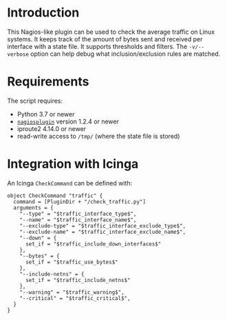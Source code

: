 # Introduction
This Nagios-like plugin can be used to check the average traffic on Linux systems.
It keeps track of the amount of bytes sent and received per interface with a state file.
It supports thresholds and filters. The `-v/--verbose` option can help debug
what inclusion/exclusion rules are matched.

# Requirements

The script requires:
* Python 3.7 or newer
* [`nagiosplugin`](https://nagiosplugin.readthedocs.io) version 1.2.4 or newer
* iproute2 4.14.0 or newer
* read-write access to `/tmp/` (where the state file is stored)

# Integration with Icinga

An Icinga `CheckCommand` can be defined with:
```
object CheckCommand "traffic" {
  command = [PluginDir + "/check_traffic.py"]
  arguments = {
    "--type" = "$traffic_interface_type$",
    "--name" = "$traffic_interface_name$",
    "--exclude-type" = "$traffic_interface_exclude_type$",
    "--exclude-name" = "$traffic_interface_exclude_name$",
    "--down" = {
      set_if = "$traffic_include_down_interfaces$"
    },
    "--bytes" = {
      set_if = "$traffic_use_bytes$"
    },
    "--include-netns" = {
      set_if = "$traffic_include_netns$"
    },
    "--warning" = "$traffic_warning$",
    "--critical" = "$traffic_critical$",
  }
}
```
